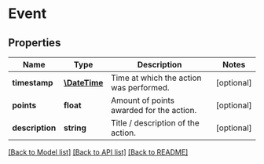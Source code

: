 # Event

## Properties
Name | Type | Description | Notes
------------ | ------------- | ------------- | -------------
**timestamp** | [**\DateTime**](\DateTime.md) | Time at which the action was performed. | [optional] 
**points** | **float** | Amount of points awarded for the action. | [optional] 
**description** | **string** | Title / description of the action. | [optional] 

[[Back to Model list]](../../README.md#documentation-for-models) [[Back to API list]](../../README.md#documentation-for-api-endpoints) [[Back to README]](../../README.md)

